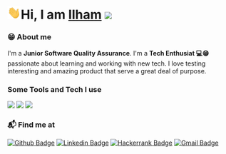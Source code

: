  
<h1><img width="30px" margin="0px" src="https://raw.githubusercontent.com/ABSphreak/ABSphreak/master/gifs/Hi.gif">Hi, I am <a href="https://github.com/Ilhm0">Ilham</a> <img height="30px" src="https://emojis.slackmojis.com/emojis/images/1643514117/768/bigsmile.gif?1643514117"></h1>

### 😁 About me
<p class= "justified"> I'm a <b> Junior Software Quality Assurance</b>. I'm a  <b>Tech Enthusiat 💻😁</b> passionate about learning and working with new tech. I love testing interesting and amazing product that serve a great deal of purpose.</p>

### Some Tools and Tech I use

<img hieght="50px" src="https://img.shields.io/badge/Java-ED8B00?style=plastic&logo=openjdk&logoColor=white"> <img hieght="50px" src="https://img.shields.io/badge/IntelliJ_IDEA-000000.svg?style=plastic&logo=intellij-idea&logoColor=white"> <img hieght="30px" src="https://img.shields.io/badge/Trello-0052CC?style=plastic&logo=trello&logoColor=white">



### 📬 Find me at
[![Github Badge](http://img.shields.io/badge/-Github-black?style=flat-square&logo=github&link=https://github.com/Defcon27/)](https://github.com/ilhm0/)
[![Linkedin Badge](https://img.shields.io/badge/-LinkedIn-blue?style=flat-square&logo=Linkedin&logoColor=white&link=https://www.linkedin.com/in/ilham-muchsinin/)](https://www.linkedin.com/in/ilham-muchsinin)
[![Hackerrank Badge](https://img.shields.io/badge/-Hackerrank-2EC866?style=flat-square&logo=HackerRank&logoColor=white&link=https://www.hackerrank.com/muchsininilham)](https://www.hackerrank.com/muchsininilham)
[![Gmail Badge](https://img.shields.io/badge/-Gmail-d14836?style=flat-square&logo=Gmail&logoColor=white&link=mailto:muchsininilham@gmail.com)](mailto:muchsininilham@gmail.com)


